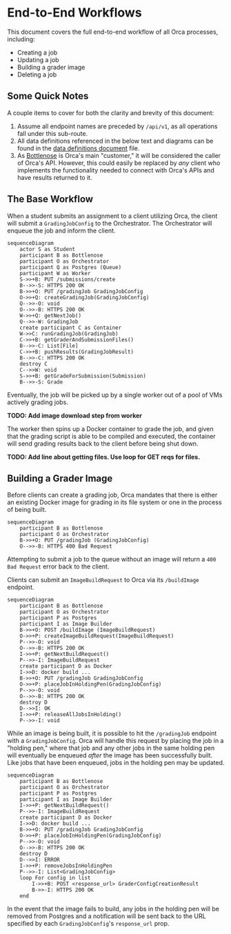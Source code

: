 # End-to-End Workflows
This document covers the full end-to-end workflow of all Orca processes, including:
* Creating a job
* Updating a job
* Building a grader image
* Deleting a job

## Some Quick Notes
A couple items to cover for both the clarity and brevity of this document:
1. Assume all endpoint names are preceded by `/api/v1`, as all operations fall under this sub-route.
2. All data definitions referenced in the below text and diagrams can be found in the [data definitions document](./data_definitions.md) file.
3. As [Bottlenose]() is Orca's main "customer," it will be considered the caller of Orca's API. However, this could easily be replaced by _any_ client who implements the functionality needed to connect with Orca's APIs and have results returned to it.

## The Base Workflow

When a student submits an assignment to a client utilizing Orca, the client will submit a `GradingJobConfig` to the Orchestrator. The Orchestrator will enqueue the job and inform the client.

```mermaid
sequenceDiagram
    actor S as Student
    participant B as Bottlenose
    participant O as Orchestrator
    participant Q as Postgres (Queue)
    participant W as Worker
    S->>+B: PUT /submissions/create
    B-->>-S: HTTPS 200 OK
    B->>+O: PUT /gradingJob GradingJobConfig
    O->>+Q: createGradingJob(GradingJobConfig)
    Q-->>-O: void
    O-->>-B: HTTPS 200 OK
    W->>+Q: getNextJob()
    Q-->>-W: GradingJob
    create participant C as Container
    W->>C: runGradingJob(GradingJob)
    C->>+B: getGraderAndSubmissionFiles()
    B-->>-C: List[File]
    C->>+B: pushResults(GradingJobResult)
    B-->>-C: HTTPS 200 OK
    destroy C
    C-->>W: void
    S->>+B: getGradeForSubmission(Submission)
    B-->>-S: Grade
```

Eventually, the job will be picked up by a single worker out of a pool of VMs actively grading jobs.

**TODO: Add image download step from worker**

The worker then spins up a Docker container to grade the job, and given that the grading script is able to be compiled and executed, the container will send grading results back to the client before being shut down.

**TODO: Add line about getting files. Use loop for GET reqs for files.**

## Building a Grader Image

Before clients can create a grading job, Orca mandates that there is either an existing Docker image for grading in its file system or one in the process of being built.

```mermaid
sequenceDiagram
    participant B as Bottlenose
    participant O as Orchestrator
    B->>+O: PUT /gradingJob (GradingJobConfig)
    O-->>-B: HTTPS 400 Bad Request
```

Attempting to submit a job to the queue without an image will return a `400 Bad Request` error back to the client.

Clients can submit an `ImageBuildRequest` to Orca via its `/buildImage` endpoint.

```mermaid
sequenceDiagram
    participant B as Bottlenose
    participant O as Orchestrator
    participant P as Postgres
    participant I as Image Builder
    B->>+O: POST /buildImage (ImageBuildRequest)
    O->>+P: createImageBuildRequest(ImageBuildRequest)
    P-->>-O: void
    O-->>-B: HTTPS 200 OK
    I->>+P: getNextBuildRequest()
    P-->>-I: ImageBuildRequest
    create participant D as Docker
    I->>D: docker build ...
    B->>+O: PUT /gradingJob GradingJobConfig
    O->>+P: placeJobInHoldingPen(GradingJobConfig)
    P-->>-O: void
    O-->>-B: HTTPS 200 OK
    destroy D
    D-->>I: OK
    I->>+P: releaseAllJobsInHolding()
    P-->>-I: void
```

While an image is being built, it is possible to hit the `/gradingJob` endpoint with a `GradingJobConfig`. Orca will handle this request by placing the job in a "holding pen," where that job and any other jobs in the same holding pen will eventually be enqueued _after_ the image has been successfully built. Like jobs that have been enqueued, jobs in the holding pen may be updated.

```mermaid
sequenceDiagram
    participant B as Bottlenose
    participant O as Orchestrator
    participant P as Postgres
    participant I as Image Builder
    I->>+P: getNextBuildRequest()
    P-->>-I: ImageBuildRequest
    create participant D as Docker
    I->>D: docker build ...
    B->>+O: PUT /gradingJob GradingJobConfig
    O->>+P: placeJobInHoldingPen(GradingJobConfig)
    P-->>-O: void
    O-->>-B: HTTPS 200 OK
    destroy D
    D-->>I: ERROR
    I->>+P: removeJobsInHoldingPen
    P-->>-I: List<GradingJobConfig>
    loop For config in list
        I->>+B: POST <response_url> GraderConfigCreationResult
        B->>-I: HTTPS 200 OK
    end
```

In the event that the image fails to build, any jobs in the holding pen will be removed from Postgres and a notification will be sent back to the URL specified by each `GradingJobConfig`'s `response_url` prop.
